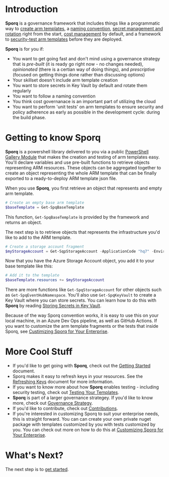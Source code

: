 # Introduction 
**Sporq** is a governance framework that includes things like a programmatic way to [create arm templates](GettingStarted.md), a [naming convention](NamingConvention.md), [secret management and rotation](RefreshingKeys.md) right from the start, [cost management](ResourceGroups.md) by default, and a framework to [security-test arm templates](Testing.md) before they are deployed.

**Sporq** is for you if:
- You want to get going fast and don't mind using a governance strategy that is _pre-built_ (it is ready go right now - no changes needed), _opinionated_ (there is a certian way of doing things), and _prescriptive_ (focused on getting things done rather than discussing options)
- Your skillset doesn't include arm template creation
- You want to store secrets in Key Vault by default and rotate them regularly
- You want to follow a naming convention
- You think cost governanace is an important part of utilizing the cloud
- You want to perform 'unit tests' on arm templates to ensure security and policy adherence as early as possible in the development cycle: during the build phase.

# Getting to know Sporq
**Sporq** is a powershell library delivered to you via a public [PowerShell Gallery Module](https://www.powershellgallery.com/packages/Sporq/) that makes the creation and testing of arm templates easy.  You'll declare variables and use pre-built functions to retrieve objects representing ARM resources.  These objects can be aggregated together to create an object representing the whole ARM template that can be finally exported to a ready-to-deploy ARM template json file.

When you use **Sporq**, you first retrieve an object that represents and empty arm template.
```powershell
# Create an empty base arm template
$baseTemplate = Get-SpqBaseTemplate
```

This function, `Get-SpqBaseTemplate` is provided by the framework and returns an object.

The next step is to retrieve objects that represents the infrastructure you'd like to add to the ARM template.
```powershell
# Create a storage account fragment
$myStorageAccount = Get-SqpStorageAccount -ApplicationCode "hq7" -EnvironmentName "dev" -Location "centralus" -StorageAccessTier "Standard_RAGRS" -StorageTier "Standard"
```

Now that you have the Azure Storage Account object, you add it to your base template like this:
```powershell
# Add it to the template
$baseTemplate.resources += $myStorageAccount
```

There are more functions like `Get-SpqStorageAccount` for other objects such as `Get-SpqEventHubNamespace`.  You'll also use `Get-SpqKeyVault` to create a Key Vault where you can store secrets.  You can learn how to do this with **Sporq** by reading [Storing Secrets in Key Vault](RefreshingKeys.md).

Because of the way Sporq convention works, it is easy to use this on your local machine, in an Azure Dev Ops pipeline, as well as GitHub Actions.  If you want to customize the arm template fragments or the tests that inside Sporq, see [Custimizing Sporq for Your Enterprise](CustomizeSporq.md).

# More Cool Stuff
- If you'd like to get going with **Sporq**, check out the [Getting Started](GettingStarted.md) document.  
- Sporq makes it easy to refresh keys in your resources.  See the [Refreshing Keys](RefreshingKeys.md) document for more information. 
- If you want to know more about how **Sporq** enables testing - including security testing, check out [Testing Your Templates](Testing.md).  
- **Sporq** is part of a larger governance strategey.  If you'd like to know more, check out [Governance Strategy](GovernanceStrategy.md).  
- If you'd like to contribute, check out [Contributions](Contributions.md).  
- If you're interested in customizing Sporq to suit your enterprise needs, this is straight forward.  You can can create your own private nuget package with templates customized by you with tests customized by you.  You can check out more on how to do this at [Customizing Sporq for Your Enterprise](CustomizeSporq.md). 

# What's Next?
The next step is to [get started](GettingStarted.md).